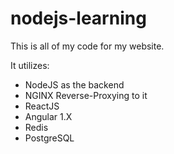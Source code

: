 # nodejs-learning

This is all of my code for my website.

It utilizes:
- NodeJS as the backend
- NGINX Reverse-Proxying to it
- ReactJS
- Angular 1.X
- Redis
- PostgreSQL